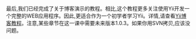 最后,我们已经完成了关于博客演示的教程。相比,这个教程更多关注使用Yii开发一个完整的WEB应用程序。因此,更适合作为一个初学者学习Yii。详情,请查看[Yii博客教程](http://www.yiiframework.com/doc/blog/)。注意,某些章节在这一课中需要未来版本1.0.3。如果你用SVN拷贝,应该没问题。